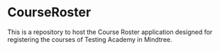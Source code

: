 # CourseRoster
This is a repository to host the Course Roster application designed for registering the courses of Testing Academy in Mindtree. 
